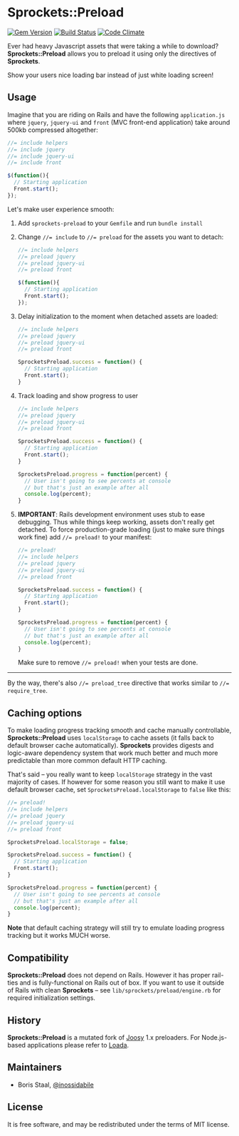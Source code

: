 # Sprockets::Preload

[![Gem Version](https://badge.fury.io/rb/sprockets-preload.png)](http://badge.fury.io/rb/sprockets-preload)
[![Build Status](https://travis-ci.org/inossidabile/sprockets-preload.png?branch=master)](https://travis-ci.org/inossidabile/sprockets-preload)
[![Code Climate](https://codeclimate.com/github/inossidabile/sprockets-preload.png)](https://codeclimate.com/github/inossidabile/sprockets-preload)

Ever had heavy Javascript assets that were taking a while to download? **Sprockets::Preload** allows you to preload it using only the directives of **Sprockets**.

Show your users nice loading bar instead of just white loading screen!

## Usage

Imagine that you are riding on Rails and have the following `application.js` where `jquery`, `jquery-ui` and `front` (MVC front-end application) take around 500kb compressed altogether:

```javascript
//= include helpers
//= include jquery
//= include jquery-ui
//= include front

$(function(){
  // Starting application
  Front.start();
});
```

Let's make user experience smooth:

1. Add `sprockets-preload` to your `Gemfile` and run `bundle install`

2. Change `//= include` to `//= preload` for the assets you want to detach:

    ```javascript
    //= include helpers
    //= preload jquery
    //= preload jquery-ui
    //= preload front

    $(function(){
      // Starting application
      Front.start();
    });
    ```

3. Delay initialization to the moment when detached assets are loaded:

    ```javascript
    //= include helpers
    //= preload jquery
    //= preload jquery-ui
    //= preload front

    SprocketsPreload.success = function() {
      // Starting application
      Front.start();
    }
    ```

4. Track loading and show progress to user

    ```javascript
    //= include helpers
    //= preload jquery
    //= preload jquery-ui
    //= preload front

    SprocketsPreload.success = function() {
      // Starting application
      Front.start();
    }

    SprocketsPreload.progress = function(percent) {
      // User isn't going to see percents at console
      // but that's just an example after all
      console.log(percent);
    }
    ```

5. **IMPORTANT**: Rails development environment uses stub to ease debugging. Thus while things keep working, assets don't really get detached. To force production-grade loading (just to make sure things work fine) add `//= preload!` to your manifest:

    ```javascript
    //= preload!
    //= include helpers
    //= preload jquery
    //= preload jquery-ui
    //= preload front

    SprocketsPreload.success = function() {
      // Starting application
      Front.start();
    }

    SprocketsPreload.progress = function(percent) {
      // User isn't going to see percents at console
      // but that's just an example after all
      console.log(percent);
    }
    ```

    Make sure to remove `//= preload!` when your tests are done.

-----------

By the way, there's also `//= preload_tree` directive that works similar to `//= require_tree`.

## Caching options

To make loading progress tracking smooth and cache manually controllable, **Sprockets::Preload** uses `localStorage` to cache assets (it falls back to default browser cache automatically). **Sprockets** provides digests and logic-aware dependency system that work much better and much more predictable than more common default HTTP caching.

That's said – you really want to keep `localStorage` strategy in the vast majority of cases. If however for some reason you still want to make it use default browser cache, set `SprocketsPreload.localStorage` to `false` like this:

```javascript
//= preload!
//= include helpers
//= preload jquery
//= preload jquery-ui
//= preload front

SprocketsPreload.localStorage = false;

SprocketsPreload.success = function() {
  // Starting application
  Front.start();
}

SprocketsPreload.progress = function(percent) {
  // User isn't going to see percents at console
  // but that's just an example after all
  console.log(percent);
}
```

**Note** that default caching strategy will still try to emulate loading progress tracking but it works MUCH worse.

## Compatibility

**Sprockets::Preload** does not depend on Rails. However it has proper rail-ties and is fully-functional on Rails out of box. If you want to use it outside of Rails with clean **Sprockets** – see `lib/sprockets/preload/engine.rb` for required initialization settings.

## History

**Sprockets::Preload** is a mutated fork of [Joosy](http://joosy.ws) 1.x preloaders. For Node.js-based applications please refer to [Loada](https://github.com/inossidabile/loada).

## Maintainers

* Boris Staal, [@inossidabile](http://staal.io)

## License

It is free software, and may be redistributed under the terms of MIT license.
